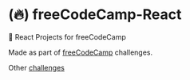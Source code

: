 # (:fire:) freeCodeCamp-React
:beginner: React Projects for freeCodeCamp

Made as part of [freeCodeCamp](https://www.freecodecamp.com/map-aside#nested-collapseReact) challenges.

Other [challenges](https://www.freecodecamp.com/cirych)


